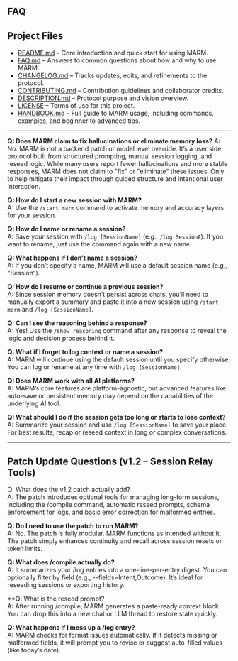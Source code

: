 ## FAQ

## Project Files

- [README.md](README.md) – Core introduction and quick start for using MARM.  
- [FAQ.md](FAQ.md) – Answers to common questions about how and why to use MARM.  
- [CHANGELOG.md](CHANGELOG.md) – Tracks updates, edits, and refinements to the protocol.  
- [CONTRIBUTING.md](CONTRIBUTING.md) – Contribution guidelines and collaborator credits.  
- [DESCRIPTION.md](DESCRIPTION.md) – Protocol purpose and vision overview.  
- [LICENSE](LICENSE) – Terms of use for this project.
- [HANDBOOK.md](HANDBOOK.md) – Full guide to MARM usage, including commands, examples, and beginner to advanced tips.
  
---

**Q: Does MARM claim to fix hallucinations or eliminate memory loss?**
A: No. MARM is not a backend patch or model level override. It’s a user side protocol built from structured prompting, manual session logging, and reseed logic. While many users report fewer hallucinations and more stable responses, MARM does not claim to "fix" or "eliminate" these issues. Only to help mitigate their impact through guided structure and intentional user interaction.

**Q: How do I start a new session with MARM?**  
A: Use the `/start marm` command to activate memory and accuracy layers for your session.

**Q: How do I name or rename a session?**  
A: Save your session with `/log [SessionName]` (e.g., `/log SessionA`). If you want to rename, just use the command again with a new name.

**Q: What happens if I don’t name a session?**  
A: If you don’t specify a name, MARM will use a default session name (e.g., “Session”).

**Q: How do I resume or continue a previous session?**  
A: Since session memory doesn’t persist across chats, you’ll need to manually export a summary and paste it into a new session using `/start marm` and `/log [SessionName]`.

**Q: Can I see the reasoning behind a response?**  
A: Yes! Use the `/show reasoning` command after any response to reveal the logic and decision process behind it.

**Q: What if I forget to log context or name a session?**  
A: MARM will continue using the default session until you specify otherwise. You can log or rename at any time with `/log [SessionName]`.

**Q: Does MARM work with all AI platforms?**  
A: MARM’s core features are platform-agnostic, but advanced features like auto-save or persistent memory may depend on the capabilities of the underlying AI tool.

**Q: What should I do if the session gets too long or starts to lose context?**  
A: Summarize your session and use `/log [SessionName]` to save your place. For best results, recap or reseed context in long or complex conversations.

---

## Patch Update Questions (v1.2 – Session Relay Tools)

Q: What does the v1.2 patch actually add?  
A: The patch introduces optional tools for managing long-form sessions, including the /compile command, automatic reseed prompts, schema enforcement for logs, and basic error correction for malformed entries.

**Q: Do I need to use the patch to run MARM?**  
A: No. The patch is fully modular. MARM functions as intended without it. The patch simply enhances continuity and recall across session resets or token limits.

**Q: What does /compile actually do?**  
A: It summarizes your /log entries into a one-line-per-entry digest. You can optionally filter by field (e.g., --fields=Intent,Outcome). It’s ideal for reseeding sessions or exporting history.

**Q: What is the reseed prompt?    
A: After running /compile, MARM generates a paste-ready context block. You can drop this into a new chat or LLM thread to restore state quickly.

**Q: What happens if I mess up a /log entry?**  
A: MARM checks for format issues automatically. If it detects missing or malformed fields, it will prompt you to revise or suggest auto-filled values (like today’s date).



